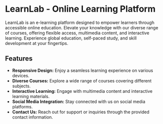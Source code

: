 # LearnLab - Online Learning Platform

LearnLab is an e-learning platform designed to empower learners through accessible online education. Elevate your knowledge with our diverse range of courses, offering flexible access, multimedia content, and interactive learning. Experience global education, self-paced study, and skill development at your fingertips.


## Features

- **Responsive Design:** Enjoy a seamless learning experience on various devices.
- **Diverse Courses:** Explore a wide range of courses covering different subjects.
- **Interactive Learning:** Engage with multimedia content and interactive learning materials.
- **Social Media Integration:** Stay connected with us on social media platforms.
- **Contact Us:** Reach out for support or inquiries through the provided contact information.
